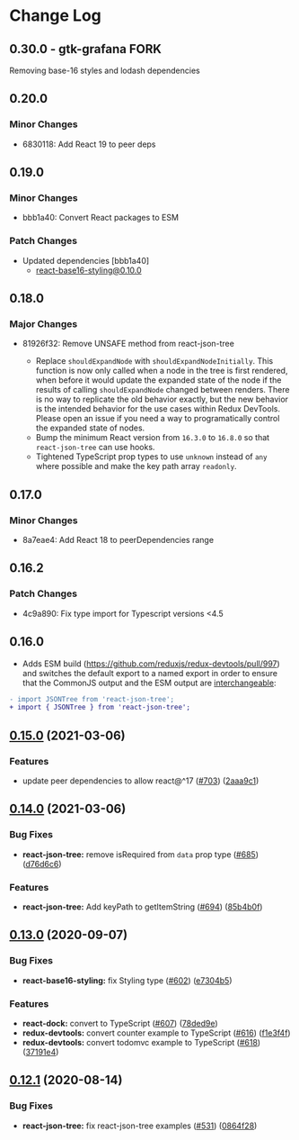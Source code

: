 # Change Log

## 0.30.0 - gtk-grafana FORK
Removing base-16 styles and lodash dependencies

## 0.20.0

### Minor Changes

- 6830118: Add React 19 to peer deps

## 0.19.0

### Minor Changes

- bbb1a40: Convert React packages to ESM

### Patch Changes

- Updated dependencies [bbb1a40]
  - react-base16-styling@0.10.0

## 0.18.0

### Major Changes

- 81926f32: Remove UNSAFE method from react-json-tree

  - Replace `shouldExpandNode` with `shouldExpandNodeInitially`. This function is now only called when a node in the tree is first rendered, when before it would update the expanded state of the node if the results of calling `shouldExpandNode` changed between renders. There is no way to replicate the old behavior exactly, but the new behavior is the intended behavior for the use cases within Redux DevTools. Please open an issue if you need a way to programatically control the expanded state of nodes.
  - Bump the minimum React version from `16.3.0` to `16.8.0` so that `react-json-tree` can use hooks.
  - Tightened TypeScript prop types to use `unknown` instead of `any` where possible and make the key path array `readonly`.

## 0.17.0

### Minor Changes

- 8a7eae4: Add React 18 to peerDependencies range

## 0.16.2

### Patch Changes

- 4c9a890: Fix type import for Typescript versions <4.5

## 0.16.0

- Adds ESM build (https://github.com/reduxjs/redux-devtools/pull/997) and switches the default export to a named export in order to ensure that the CommonJS output and the ESM output are [interchangeable](https://rollupjs.org/guide/en/#outputexports):

```diff
- import JSONTree from 'react-json-tree';
+ import { JSONTree } from 'react-json-tree';
```

## [0.15.0](https://github.com/reduxjs/redux-devtools/compare/react-json-tree@0.14.0...react-json-tree@0.15.0) (2021-03-06)

### Features

- update peer dependencies to allow react@^17 ([#703](https://github.com/reduxjs/redux-devtools/issues/703)) ([2aaa9c1](https://github.com/reduxjs/redux-devtools/commit/2aaa9c10a383e3a7ab20b3ab14639781fd7bb2eb))

## [0.14.0](https://github.com/reduxjs/redux-devtools/compare/react-json-tree@0.13.0...react-json-tree@0.14.0) (2021-03-06)

### Bug Fixes

- **react-json-tree:** remove isRequired from `data` prop type ([#685](https://github.com/reduxjs/redux-devtools/issues/685)) ([d76d6c6](https://github.com/reduxjs/redux-devtools/commit/d76d6c678d3b3b304cf53c1b4b1b329e8962f7b0))

### Features

- **react-json-tree:** Add keyPath to getItemString ([#694](https://github.com/reduxjs/redux-devtools/issues/694)) ([85b4b0f](https://github.com/reduxjs/redux-devtools/commit/85b4b0fb04b1d6d95054d5073fa17fa61efc0df3))

## [0.13.0](https://github.com/reduxjs/redux-devtools/compare/react-json-tree@0.12.1...react-json-tree@0.13.0) (2020-09-07)

### Bug Fixes

- **react-base16-styling:** fix Styling type ([#602](https://github.com/reduxjs/redux-devtools/issues/602)) ([e7304b5](https://github.com/reduxjs/redux-devtools/commit/e7304b5853a572b53429809ed8ac4b7a198c90f8))

### Features

- **react-dock:** convert to TypeScript ([#607](https://github.com/reduxjs/redux-devtools/issues/607)) ([78ded9e](https://github.com/reduxjs/redux-devtools/commit/78ded9e0ca5ced5f6ae4e6d4474fa133b6d081b9))
- **redux-devtools:** convert counter example to TypeScript ([#616](https://github.com/reduxjs/redux-devtools/issues/616)) ([f1e3f4f](https://github.com/reduxjs/redux-devtools/commit/f1e3f4f8340dea288de5229006acf9dc1ef1cccf))
- **redux-devtools:** convert todomvc example to TypeScript ([#618](https://github.com/reduxjs/redux-devtools/issues/618)) ([37191e4](https://github.com/reduxjs/redux-devtools/commit/37191e46e600cd9ac2839f0687efb347fc4ef7c1))

## [0.12.1](https://github.com/reduxjs/redux-devtools/compare/react-json-tree@0.12.0...react-json-tree@0.12.1) (2020-08-14)

### Bug Fixes

- **react-json-tree:** fix react-json-tree examples ([#531](https://github.com/reduxjs/redux-devtools/issues/531)) ([0864f28](https://github.com/reduxjs/redux-devtools/commit/0864f281560dcbad1ddb2ab985e23b841771cb8c))
